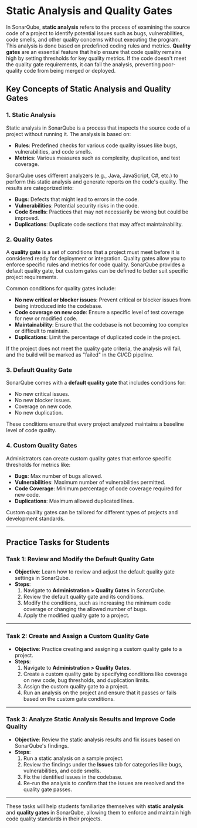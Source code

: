 # Static Analysis and Quality Gates

In SonarQube, **static analysis** refers to the process of examining the source code of a project to identify potential issues such as bugs, vulnerabilities, code smells, and other quality concerns without executing the program. This analysis is done based on predefined coding rules and metrics. **Quality gates** are an essential feature that help ensure that code quality remains high by setting thresholds for key quality metrics. If the code doesn't meet the quality gate requirements, it can fail the analysis, preventing poor-quality code from being merged or deployed.

## Key Concepts of Static Analysis and Quality Gates

### 1. **Static Analysis**
Static analysis in SonarQube is a process that inspects the source code of a project without running it. The analysis is based on:
- **Rules**: Predefined checks for various code quality issues like bugs, vulnerabilities, and code smells.
- **Metrics**: Various measures such as complexity, duplication, and test coverage.
  
SonarQube uses different analyzers (e.g., Java, JavaScript, C#, etc.) to perform this static analysis and generate reports on the code's quality. The results are categorized into:
- **Bugs**: Defects that might lead to errors in the code.
- **Vulnerabilities**: Potential security risks in the code.
- **Code Smells**: Practices that may not necessarily be wrong but could be improved.
- **Duplications**: Duplicate code sections that may affect maintainability.

### 2. **Quality Gates**
A **quality gate** is a set of conditions that a project must meet before it is considered ready for deployment or integration. Quality gates allow you to enforce specific rules and metrics for code quality. SonarQube provides a default quality gate, but custom gates can be defined to better suit specific project requirements.

Common conditions for quality gates include:
- **No new critical or blocker issues**: Prevent critical or blocker issues from being introduced into the codebase.
- **Code coverage on new code**: Ensure a specific level of test coverage for new or modified code.
- **Maintainability**: Ensure that the codebase is not becoming too complex or difficult to maintain.
- **Duplications**: Limit the percentage of duplicated code in the project.

If the project does not meet the quality gate criteria, the analysis will fail, and the build will be marked as "failed" in the CI/CD pipeline.

### 3. **Default Quality Gate**
SonarQube comes with a **default quality gate** that includes conditions for:
- No new critical issues.
- No new blocker issues.
- Coverage on new code.
- No new duplication.

These conditions ensure that every project analyzed maintains a baseline level of code quality.

### 4. **Custom Quality Gates**
Administrators can create custom quality gates that enforce specific thresholds for metrics like:
- **Bugs**: Max number of bugs allowed.
- **Vulnerabilities**: Maximum number of vulnerabilities permitted.
- **Code Coverage**: Minimum percentage of code coverage required for new code.
- **Duplications**: Maximum allowed duplicated lines.

Custom quality gates can be tailored for different types of projects and development standards.

---

## Practice Tasks for Students

### Task 1: Review and Modify the Default Quality Gate
- **Objective**: Learn how to review and adjust the default quality gate settings in SonarQube.
- **Steps**:
  1. Navigate to **Administration > Quality Gates** in SonarQube.
  2. Review the default quality gate and its conditions.
  3. Modify the conditions, such as increasing the minimum code coverage or changing the allowed number of bugs.
  4. Apply the modified quality gate to a project.

---

### Task 2: Create and Assign a Custom Quality Gate
- **Objective**: Practice creating and assigning a custom quality gate to a project.
- **Steps**:
  1. Navigate to **Administration > Quality Gates**.
  2. Create a custom quality gate by specifying conditions like coverage on new code, bug thresholds, and duplication limits.
  3. Assign the custom quality gate to a project.
  4. Run an analysis on the project and ensure that it passes or fails based on the custom gate conditions.

---

### Task 3: Analyze Static Analysis Results and Improve Code Quality
- **Objective**: Review the static analysis results and fix issues based on SonarQube's findings.
- **Steps**:
  1. Run a static analysis on a sample project.
  2. Review the findings under the **Issues** tab for categories like bugs, vulnerabilities, and code smells.
  3. Fix the identified issues in the codebase.
  4. Re-run the analysis to confirm that the issues are resolved and the quality gate passes.

---

These tasks will help students familiarize themselves with **static analysis** and **quality gates** in SonarQube, allowing them to enforce and maintain high code quality standards in their projects.
